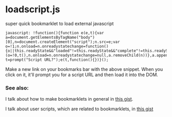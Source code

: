 # loadscript.js

super quick bookmarklet to load external javascript

	javascript: !function(){function e(e,t){var a=document.getElementsByTagName("body")[0],n=document.createElement("script");n.src=e;var o=!1;n.onload=n.onreadystatechange=function(){o||this.readyState&&"loaded"!=this.readyState&&"complete"!=this.readyState||(o=!0,t(),n.onload=n.onreadystatechange=null,a.removeChild(n))},a.appendChild(n)}var t=prompt("Script URL?");e(t,function(){})}();

Make a new link on your bookmarks bar with the above snippet. When you click on it, it'll prompt you for a script URL and then load it into the DOM.

### See also:

I talk about how to make bookmarklets in general in [this gist](https://gist.github.com/amonks/9363267).

I talk about user scripts, which are related to bookmarklets, in [this gist](https://gist.github.com/amonks/b68fe6fc0c447719f2a9)
